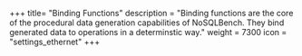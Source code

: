 +++
title= "Binding Functions"
description = "Binding functions are the core of the procedural data generation capabilities of NoSQLBench. They bind generated data to operations in a determinstic way."
weight = 7300
icon = "settings_ethernet"
+++
